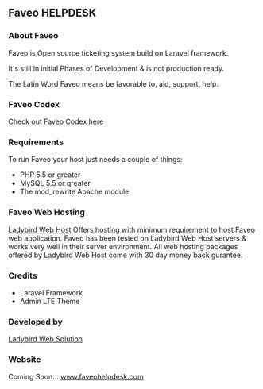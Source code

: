 <h2><span style="font-family:"Source Sans Pro","Helvetica Neue",Helvetica,Arial,sans-serif;font-weight:700">Faveo</span> <span style=""Source Sans Pro","Helvetica Neue",Helvetica,Arial,sans-serif;font-weight:300;">HELPDESK</span></h2>

<h3>About Faveo</h3>
Faveo is Open source ticketing system build on Laravel framework.

It's still in initial Phases of Development & is not production ready.

The Latin Word Faveo means be favorable to, aid, support, help.

<h3>Faveo Codex</h3>
Check out Faveo Codex <a href="http://www.demoladybird.com/kb" target="_blank">here</a>

<h3>Requirements</h3>
To run Faveo your host just needs a couple of things:
<ul>
<li>PHP 5.5 or greater</li>
<li>MySQL 5.5 or greater</li>
<li>The mod_rewrite Apache module</li>
</ul>

<h3>Faveo Web Hosting</h3>
<a href="http://www.store.ladybirdwebhost.com" target="_blank">Ladybird Web Host</a> Offers hosting with minimum requirement to host Faveo web application. Faveo has been tested on Ladybird Web Host servers & works very well in their server environment. All web hosting packages offered by Ladybird Web Host come with 30 day money back gurantee.

<h3>Credits</h3>
<ul>
<li>Laravel Framework</li>
<li>Admin LTE Theme</li>
</ul>

<h3>Developed by</h3>
<a href="http://www.ladybirdweb.com" target="_blank">Ladybird Web Solution</a>

<h3>Website</h3>
Coming Soon... <a href="http://www.faveohelpdesk.com" target="_blank">www.faveohelpdesk.com </a>

